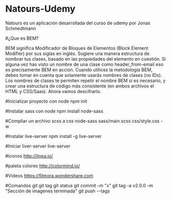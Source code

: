 # Natours-Udemy
Natours es un aplicación desarrollada del curso de udemy por Jonas Schmedtmann

#¿Que es BEM?

BEM significa Modificador de Bloques de Elementos (Block Element Modifier) por sus siglas en inglés. Sugiere una manera estructura de nombrar tus clases, basado en las propiedades del elemento en cuestión. Si alguna vez has visto un nombre de una clase como header_from-email eso es precisamente BEM en acción. Cuando utilices la metodología BEM, debes tomar en cuenta que solamente usarás nombres de clases (no IDs). Los nombres de clases te permiten repetir el nombre BEM si es necesario, y crear una estructura de código más consistente (en ambos archivos el HTML y CSS/Saas). Ahora vamos descifrarlo.

#Inicializar proyecto con node
npm init

#Instalar sass con node
npm install node-sass

#Compliar un archivo scss a css
node-sass sass/main.scss css/style.css -w

#Instalar live-server
npm install -g live-server 

#Iniciar liver-server
live-server

#iconos
http://linea.io/

#paleta colores
http://colormind.io/

#Videos
https://filmora.wondershare.com

#Comandos  git
git tag
git status
git commit -m "x"
git tag -a v2.0.0 -m "Sección de imagenes terminada"
git push --tags